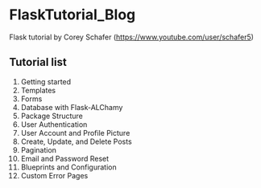 # FlaskTutorial_Blog
Flask tutorial by Corey Schafer (https://www.youtube.com/user/schafer5)

## Tutorial list
1. Getting started
2. Templates
3. Forms
4. Database with Flask-ALChamy
5. Package Structure
6. User Authentication
7. User Account and Profile Picture
8. Create, Update, and Delete Posts
9. Pagination
10. Email and Password Reset
11. Blueprints and Configuration
12. Custom Error Pages
